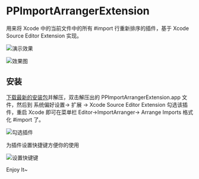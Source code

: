# PPImportArrangerExtension
用来将 Xcode 中的当前文件中的所有 #import 行重新排序的插件，基于 Xcode Source Editor Extension 实现。

![演示效果](http://upload-images.jianshu.io/upload_images/698554-9638491f62073029.gif?imageMogr2/auto-orient/strip%7CimageView2/2/w/1240)

![效果图](http://upload-images.jianshu.io/upload_images/698554-58e34917de432fbd.png?imageMogr2/auto-orient/strip%7CimageView2/2/w/1240)

## 安装

[下载最新的安装包](https://github.com/VernonVan/PPImportArrangerExtension/releases/download/1.0/PPImportArrangerExtension.app.zip)并解压，双击解压出的 PPImportArrangerExtension.app 文件，然后到 系统偏好设置-> 扩展 -> Xcode Source Editor Extension 勾选该插件，重启 Xcode 即可在菜单栏 Editor->ImportArranger-> Arrange Imports 格式化 #import 了。

![勾选插件](http://upload-images.jianshu.io/upload_images/698554-b35bafce22cccf86.png?imageMogr2/auto-orient/strip%7CimageView2/2/w/1240)



为插件设置快捷键方便你的使用

![设置快键键](http://upload-images.jianshu.io/upload_images/698554-d5f2a3622205f490.png?imageMogr2/auto-orient/strip%7CimageView2/2/w/1240)



Enjoy It~